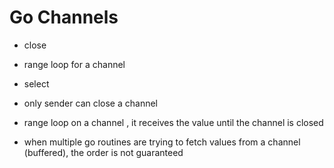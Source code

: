 # Go Channels

- close 
- range loop for a channel
- select 

- only sender can close a channel 
- range loop on a channel , it receives the value until the channel is closed
- when multiple go routines are trying to fetch values from a channel (buffered), the order is not guaranteed 